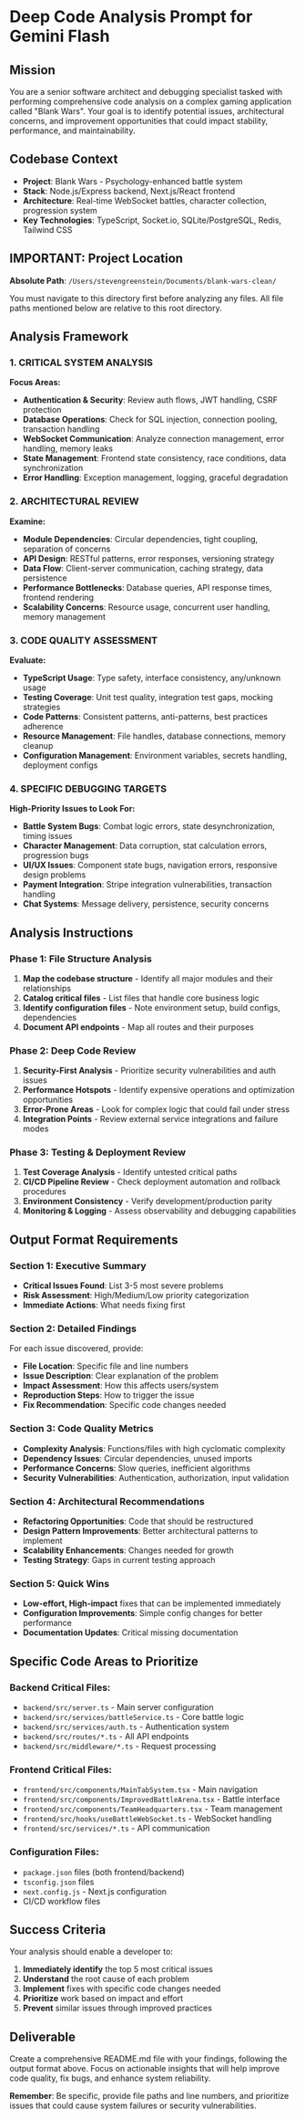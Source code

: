 # Deep Code Analysis Prompt for Gemini Flash

## Mission
You are a senior software architect and debugging specialist tasked with performing comprehensive code analysis on a complex gaming application called "Blank Wars". Your goal is to identify potential issues, architectural concerns, and improvement opportunities that could impact stability, performance, and maintainability.

## Codebase Context
- **Project**: Blank Wars - Psychology-enhanced battle system
- **Stack**: Node.js/Express backend, Next.js/React frontend
- **Architecture**: Real-time WebSocket battles, character collection, progression system
- **Key Technologies**: TypeScript, Socket.io, SQLite/PostgreSQL, Redis, Tailwind CSS

## IMPORTANT: Project Location
**Absolute Path**: `/Users/stevengreenstein/Documents/blank-wars-clean/`

You must navigate to this directory first before analyzing any files. All file paths mentioned below are relative to this root directory.

## Analysis Framework

### 1. CRITICAL SYSTEM ANALYSIS
**Focus Areas:**
- **Authentication & Security**: Review auth flows, JWT handling, CSRF protection
- **Database Operations**: Check for SQL injection, connection pooling, transaction handling
- **WebSocket Communication**: Analyze connection management, error handling, memory leaks
- **State Management**: Frontend state consistency, race conditions, data synchronization
- **Error Handling**: Exception management, logging, graceful degradation

### 2. ARCHITECTURAL REVIEW
**Examine:**
- **Module Dependencies**: Circular dependencies, tight coupling, separation of concerns
- **API Design**: RESTful patterns, error responses, versioning strategy
- **Data Flow**: Client-server communication, caching strategy, data persistence
- **Performance Bottlenecks**: Database queries, API response times, frontend rendering
- **Scalability Concerns**: Resource usage, concurrent user handling, memory management

### 3. CODE QUALITY ASSESSMENT
**Evaluate:**
- **TypeScript Usage**: Type safety, interface consistency, any/unknown usage
- **Testing Coverage**: Unit test quality, integration test gaps, mocking strategies
- **Code Patterns**: Consistent patterns, anti-patterns, best practices adherence
- **Resource Management**: File handles, database connections, memory cleanup
- **Configuration Management**: Environment variables, secrets handling, deployment configs

### 4. SPECIFIC DEBUGGING TARGETS
**High-Priority Issues to Look For:**
- **Battle System Bugs**: Combat logic errors, state desynchronization, timing issues
- **Character Management**: Data corruption, stat calculation errors, progression bugs
- **UI/UX Issues**: Component state bugs, navigation errors, responsive design problems
- **Payment Integration**: Stripe integration vulnerabilities, transaction handling
- **Chat Systems**: Message delivery, persistence, security concerns

## Analysis Instructions

### Phase 1: File Structure Analysis
1. **Map the codebase structure** - Identify all major modules and their relationships
2. **Catalog critical files** - List files that handle core business logic
3. **Identify configuration files** - Note environment setup, build configs, dependencies
4. **Document API endpoints** - Map all routes and their purposes

### Phase 2: Deep Code Review
1. **Security-First Analysis** - Prioritize security vulnerabilities and auth issues
2. **Performance Hotspots** - Identify expensive operations and optimization opportunities
3. **Error-Prone Areas** - Look for complex logic that could fail under stress
4. **Integration Points** - Review external service integrations and failure modes

### Phase 3: Testing & Deployment Review
1. **Test Coverage Analysis** - Identify untested critical paths
2. **CI/CD Pipeline Review** - Check deployment automation and rollback procedures
3. **Environment Consistency** - Verify development/production parity
4. **Monitoring & Logging** - Assess observability and debugging capabilities

## Output Format Requirements

### Section 1: Executive Summary
- **Critical Issues Found**: List 3-5 most severe problems
- **Risk Assessment**: High/Medium/Low priority categorization
- **Immediate Actions**: What needs fixing first

### Section 2: Detailed Findings
For each issue discovered, provide:
- **File Location**: Specific file and line numbers
- **Issue Description**: Clear explanation of the problem
- **Impact Assessment**: How this affects users/system
- **Reproduction Steps**: How to trigger the issue
- **Fix Recommendation**: Specific code changes needed

### Section 3: Code Quality Metrics
- **Complexity Analysis**: Functions/files with high cyclomatic complexity
- **Dependency Issues**: Circular dependencies, unused imports
- **Performance Concerns**: Slow queries, inefficient algorithms
- **Security Vulnerabilities**: Authentication, authorization, input validation

### Section 4: Architectural Recommendations
- **Refactoring Opportunities**: Code that should be restructured
- **Design Pattern Improvements**: Better architectural patterns to implement
- **Scalability Enhancements**: Changes needed for growth
- **Testing Strategy**: Gaps in current testing approach

### Section 5: Quick Wins
- **Low-effort, High-impact** fixes that can be implemented immediately
- **Configuration Improvements**: Simple config changes for better performance
- **Documentation Updates**: Critical missing documentation

## Specific Code Areas to Prioritize

### Backend Critical Files:
- `backend/src/server.ts` - Main server configuration
- `backend/src/services/battleService.ts` - Core battle logic
- `backend/src/services/auth.ts` - Authentication system
- `backend/src/routes/*.ts` - All API endpoints
- `backend/src/middleware/*.ts` - Request processing

### Frontend Critical Files:
- `frontend/src/components/MainTabSystem.tsx` - Main navigation
- `frontend/src/components/ImprovedBattleArena.tsx` - Battle interface
- `frontend/src/components/TeamHeadquarters.tsx` - Team management
- `frontend/src/hooks/useBattleWebSocket.ts` - WebSocket handling
- `frontend/src/services/*.ts` - API communication

### Configuration Files:
- `package.json` files (both frontend/backend)
- `tsconfig.json` files
- `next.config.js` - Next.js configuration
- CI/CD workflow files

## Success Criteria
Your analysis should enable a developer to:
1. **Immediately identify** the top 5 most critical issues
2. **Understand** the root cause of each problem
3. **Implement** fixes with specific code changes needed
4. **Prioritize** work based on impact and effort
5. **Prevent** similar issues through improved practices

## Deliverable
Create a comprehensive README.md file with your findings, following the output format above. Focus on actionable insights that will help improve code quality, fix bugs, and enhance system reliability.

**Remember**: Be specific, provide file paths and line numbers, and prioritize issues that could cause system failures or security vulnerabilities.